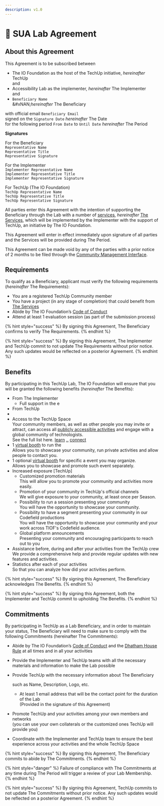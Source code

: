 ```yaml
---
description: v1.0
---
```


# 📃 SUA Lab Agreement

## About this Agreement

This Agreement is to be subscribed between

* The IO Foundation as the host of the TechUp initiative, _hereinafter_ TechUp\
  and
* Accessibility Lab as the implementer, _hereinafter_ The Implementer\
  and
* `Beneficiary Name` \
  &#xNAN;_&#x68;ereinafter_ The Beneficiary

with official email `Beneficiary Email`\
signed on the `Signature Date`                            _hereinafter_ The Date\
for the following period `From Date` to `Until Date` _hereinafter_ The Period

**Signatures**

For the Beneficiary\
`Representative Name`\
`Representative Title`\
`Representative Signature`

For the Implementer\
`Implementer Representative Name`\
`Implementer Representative Title`\
`Implementer Representative Signature`

For TechUp (The IO Foundation)\
`TechUp Representative Name`\
`TechUp Representative Title`\
`TechUp Representative Signature`

All parties enter this Agreement with the intention of supporting the Beneficiary through the Lab with a number of [services](https://tiof.click/TULABSUA#services), _hereinafter_ [The Services](https://tiof.click/TULABSUA#services), which will be implemented by the Implementer with the support of TechUp, an initiative by The IO Foundation.

This Agreement will enter in effect immediately upon signature of all parties and the Services will be provided during The Period.

This Agreement can be made void by any of the parties with a prior notice of 2 months to be filed through the [Community Management Interface](https://tiof.click/TUTarianCommunityLifecycleManagement).

## Requirements

To qualify as a Beneficiary, applicant must verify the following requirements (_hereinafter_ The Requirements):

* You are a registered TechUp Community member
* You have a project (in any stage of completion) that could benefit from [The Services](https://tiof.click/TULABSUA#services)
* Abide by The IO Foundation’s [Code of Conduct](https://tiof.click/TIOFPolicyCoC)
* Attend at least 1 evaluation session (as part of the submission process)

{% hint style="success" %}
By signing this Agreement, The Beneficiary confirms to verify The Requirements.
{% endhint %}

{% hint style="success" %}
By signing this Agreement, The Implementer and TechUp commit to not update The Requirements without prior notice. Any such updates would be reflected on a posterior Agreement.
{% endhint %}

## Benefits

By participating in this TechUp Lab, The IO Foundation will ensure that you will be granted the following benefits (_hereinafter_ The Benefits):

* From The Implementer
  * Full support in the e
* From TechUp
*
* Access to the TechUp Space\
  Your community members, as well as other people you may invite or attract, can access all [publicly accessible activities](../../../../about/terminology.md#publicly-accessible-activity) and engage with a global community of technologists.\
  See the full list here. [learn](../../../learn/ "mention") [..](../../ "mention") [connect](../../../connect/ "mention")
* 1 [virtual booth](../../../../techup-space/booths.md) to run the \
  Allows you to showcase your community, run private activities and allow people to contact you.
* 1 optional [virtual booth](../../../../techup-space/booths.md) for specific a event you may organize.\
  Allows you to showcase and promote such event separately.
* Increased exposure \[TechUp]
  * Customized promotion materials\
    This will allow you to promote your community and activities more easily.
  * Promotion of your community in TechUp's official channels\
    We will give exposure to your community, at least once per Season.
  * Possibility to run a session presenting your community\
    You will have the opportunity to showcase your community.
  * Possibility to have a segment presenting your community in our Codefield productions\
    You will have the opportunity to showcase your community and your work across TIOF's Codefield audience.
  * Global platform announcements\
    Presenting your community and encouraging participants to reach out to you
* Assistance before, during and after your activities from the TechUp crew\
  We provide a comprehensive help and provide regular updates with new features and activities.
* Statistics after each of your activities\
  So that you can analyze how did your activities perform.

{% hint style="success" %}
By signing this Agreement, The Beneficiary acknowledges The Benefits.
{% endhint %}

{% hint style="success" %}
By signing this Agreement, both the Implementer and TechUp commit to upholding The Benefits.
{% endhint %}

## Commitments

By participating in TechUp as a Lab Beneficiary, and in order to maintain your status, The Beneficiary will need to make sure to comply with the following Commitments (hereinafter The Commitments):

* Abide by The IO Foundation’s [Code of Conduct](https://tiof.click/TIOFPolicyCoC) and the [Dhatham House Rule](broken-reference) at all times and in all your activities
* Provide the Implementer and TechUp teams with all the necessary materials and information to make the Lab possible
*   Provide TechUp with the necessary information about The Beneficiary

    such as Name, Description, Logo, etc.

    * At least 1 email address that will be the contact point for the duration of the Lab\
      (Provided in the signature of this Agreement)
* Promote TechUp and your activities among your own members and networks\
  (you can use your own collaterals or the customized ones TechUp will provide you)
* Coordinate with the Implementer and TechUp team to ensure the best experience across your activities and the whole TechUp Space

{% hint style="success" %}
By signing this Agreement, The Beneficiary commits to abide by The Commitments.
{% endhint %}

{% hint style="danger" %}
Failure of compliance with The Commitments at any time during The Period will trigger a review of your Lab Membership.
{% endhint %}

{% hint style="success" %}
By signing this Agreement, TechUp commits to not update The Commitments without prior notice. Any such updates would be reflected on a posterior Agreement.
{% endhint %}
